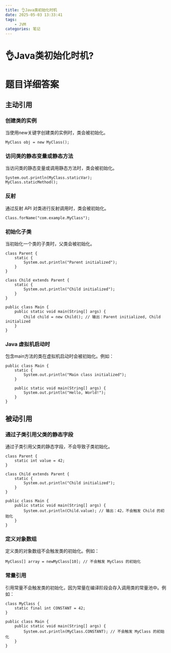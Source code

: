 ```yaml
---
title: 👌Java类初始化时机
date: 2025-05-03 13:33:41
tags:
	- JVM
categories: 笔记
--- 
```

# 👌Java类初始化时机?

# 题目详细答案
## 主动引用
### 创建类的实例
当使用new关键字创建类的实例时，类会被初始化。

```plain
MyClass obj = new MyClass();
```

### 访问类的静态变量或静态方法
当访问类的静态变量或调用静态方法时，类会被初始化。

```plain
System.out.println(MyClass.staticVar);
MyClass.staticMethod();
```

### 反射
通过反射 API 对类进行反射调用时，类会被初始化。

```plain
Class.forName("com.example.MyClass");
```

### 初始化子类
当初始化一个类的子类时，父类会被初始化。

```plain
class Parent {
    static {
        System.out.println("Parent initialized");
    }
}

class Child extends Parent {
    static {
        System.out.println("Child initialized");
    }
}

public class Main {
    public static void main(String[] args) {
        Child child = new Child(); // 输出：Parent initialized, Child initialized
    }
}
```

### Java 虚拟机启动时
包含main方法的类在虚拟机启动时会被初始化。例如：

```plain
public class Main {
    static {
        System.out.println("Main class initialized");
    }

    public static void main(String[] args) {
        System.out.println("Hello, World!");
    }
}
```

## 被动引用
### 通过子类引用父类的静态字段
通过子类引用父类的静态字段，不会导致子类初始化。

```plain
class Parent {
    static int value = 42;
}

class Child extends Parent {
    static {
        System.out.println("Child initialized");
    }
}

public class Main {
    public static void main(String[] args) {
        System.out.println(Child.value); // 输出：42，不会触发 Child 的初始化
    }
}
```

### 定义对象数组
定义类的对象数组不会触发类的初始化。例如：

```plain
MyClass[] array = newMyClass[10]; // 不会触发 MyClass 的初始化
```

### 常量引用
引用常量不会触发类的初始化，因为常量在编译阶段会存入调用类的常量池中。例如：

```plain
class MyClass {
    static final int CONSTANT = 42;
}

public class Main {
    public static void main(String[] args) {
        System.out.println(MyClass.CONSTANT); // 不会触发 MyClass 的初始化
    }
}
```
